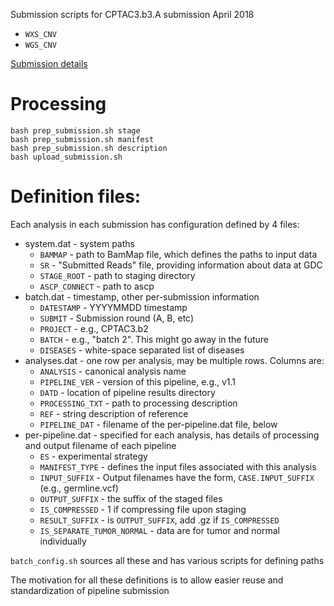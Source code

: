 Submission scripts for CPTAC3.b3.A submission April 2018
* `WXS_CNV`
* `WGS_CNV`

[Submission details](https://docs.google.com/spreadsheets/d/1Q0GdJpyqJAJBAwk7VkI0Jbqtyldnm4qRjwLjxgLLxRE/edit#gid=386370036)

# Processing

```
bash prep_submission.sh stage
bash prep_submission.sh manifest
bash prep_submission.sh description
bash upload_submission.sh
```

# Definition files:

Each analysis in each submission has configuration defined by 4 files:
* system.dat - system paths
  * `BAMMAP` - path to BamMap file, which defines the paths to input data
  * `SR` - "Submitted Reads" file, providing information about data at GDC
  * `STAGE_ROOT` - path to staging directory
  * `ASCP_CONNECT` - path to ascp
* batch.dat - timestamp, other per-submission information
  * `DATESTAMP` - YYYYMMDD timestamp
  * `SUBMIT` - Submission round (A, B, etc)
  * `PROJECT` - e.g., CPTAC3.b2
  * `BATCH` - e.g., "batch 2".  This might go away in the future
  * `DISEASES` - white-space separated list of diseases
* analyses.dat - one row per analysis, may be multiple rows.  Columns are:
  * `ANALYSIS` - canonical analysis name
  * `PIPELINE_VER` - version of this pipeline, e.g., v1.1
  * `DATD` - location of pipeline results directory
  * `PROCESSING_TXT` - path to processing description
  * `REF` - string description of reference
  * `PIPELINE_DAT` - filename of the per-pipeline.dat file, below
* per-pipeline.dat - specified for each analysis, has details of processing and output filename of each pipeline
  * `ES` - experimental strategy
  * `MANIFEST_TYPE` - defines the input files associated with this analysis
  * `INPUT_SUFFIX` - Output filenames have the form, `CASE.INPUT_SUFFIX` (e.g., germline.vcf)
  * `OUTPUT_SUFFIX` - the suffix of the staged files
  * `IS_COMPRESSED` - 1 if compressing file upon staging
  * `RESULT_SUFFIX` - is `OUTPUT_SUFFIX`, add .gz if `IS_COMPRESSED`
  * `IS_SEPARATE_TUMOR_NORMAL` - data are for tumor and normal individually

`batch_config.sh` sources all these and has various scripts for defining paths

The motivation for all these definitions is to allow easier reuse and standardization of pipeline submission
